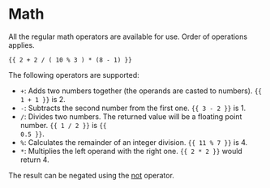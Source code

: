 # Math
All the regular math operators are available for use. Order of operations applies.
```twig
{{ 2 + 2 / ( 10 % 3 ) * (8 - 1) }}
```

The following operators are supported:

- `+`: Adds two numbers together (the operands are casted to numbers). <code v-pre>{{
1 + 1 }}</code> is 2.
- `-`: Subtracts the second number from the first one. <code v-pre>{{ 3 - 2 }}</code> is 1.
- `/`: Divides two numbers. The returned value will be a floating point number.  <code v-pre>{{ 1 / 2 }}</code> is <code v-pre>{{ 0.5 }}</code>.
- `%`: Calculates the remainder of an integer division. <code v-pre>{{ 11 % 7 }}</code> is 4.
- `*`: Multiplies the left operand with the right one. <code v-pre>{{ 2 * 2 }}</code> would return 4.


The result can be negated using the [not](./not) operator.
